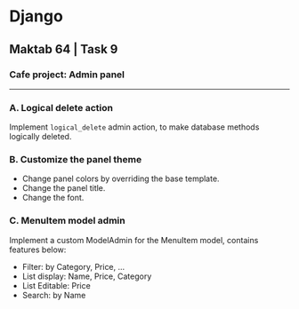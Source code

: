 # Django
## Maktab 64 | Task 9
### Cafe project: Admin panel

----

### A.  Logical delete action
Implement `logical_delete` admin action, to make database methods logically deleted.

### B. Customize the panel theme
- Change panel colors by overriding the base template.
- Change the panel title.
- Change the font.


### C. MenuItem model admin
Implement a custom ModelAdmin for the MenuItem model, contains features below:
- Filter: by Category, Price, ...
- List display: Name, Price, Category
- List Editable: Price
- Search: by Name
